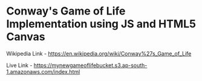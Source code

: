 # Conway's Game of Life Implementation using JS and HTML5 Canvas

Wikipedia Link - https://en.wikipedia.org/wiki/Conway%27s_Game_of_Life

Live Link - https://mynewgameoflifebucket.s3.ap-south-1.amazonaws.com/index.html